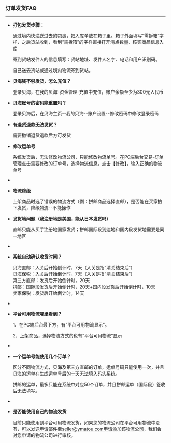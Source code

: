 ### 订单发货FAQ

---

* **打包发货步骤：**

  通过境内快递送过去的包裹，把入库单放在箱子里。箱子外面填写“需拆箱”字样，之后货站收到，看到“需拆箱”的字样直接打开清点数量、核实商品信息入库

  寄到货站发件人的信息填写：货站地址、发件人名字、电话和用户识别码。

  自己送去货站或通过境内物流寄到货站。



* **贝海钱不够发货，怎么充值？**

  登录贝海，在我的贝海-资金管理-充值中充值，账户余额至少为300元人民币



* **贝海账号的密码能重置吗？**

  登录贝海后，在贝海主页--我的贝海--账户设置--修改密码中修改登录密码



* **有退货退款无法发货？**

  需要撤销退货退款后方可发货



* **修改运单号**

  系统发货后，无法修改物流公司，只能修改物流单号。在PC端后台交易-订单管理点击需要修改的订单号，选择物流信息，点击【修改】，输入正确的物流单号

* 
* **物流降级**

  上架商品时选了错误的物流方式（例：拼邮商品选择直邮），是否能在买家拍下发货，降级物流--不能操作



* **发货地问题（我注册地是美国，能从日本发货吗）**

  直邮只能从买手注册地国家发货；拼邮国际段到达地和国内段发货地需要是同一地区

* 
* **系统自动确认收货时间？**

  贝海直邮：入关后开始倒计时，7天（入关是指“清关结束后”）  
  贝海保税：入关后开始倒计时，7天（入关是指“清关结束后”）  
  第三方直邮：发货后开始倒计时，20天  
  拼邮：国际段发货后开始倒计时，20天+国内段发货后开始倒计时，10天  
  卖家保税：发货后开始倒计时，14天

* 
* **平台可用物流哪里看到？**

  1、在PC端后台最下方，有“平台可用物流显示”。

  2、上架商品，选择物流方式的也有“平台可用物流”显示

* 
* **一个运单号能使用几个订单？**

  区分不同物流方式，贝海及第三方直邮的订单，运单号码只能使用一次，并且贝海的运单在生成运单号后的十天无法填入码头系统。

  拼邮的运单，最多只能在系统中对应50个订单，并且拼邮运单（国际段）签收后无法填写。

* 
* **是否能使用自己的物流发货**

  目前只能使用到平台可用物流发货，如果您的物流公司在平台可用物流中没有，可以发送申请邮件至seller@ymatou.com申请添加该物流公司，我们会对您申请的物流公司进行审核。



